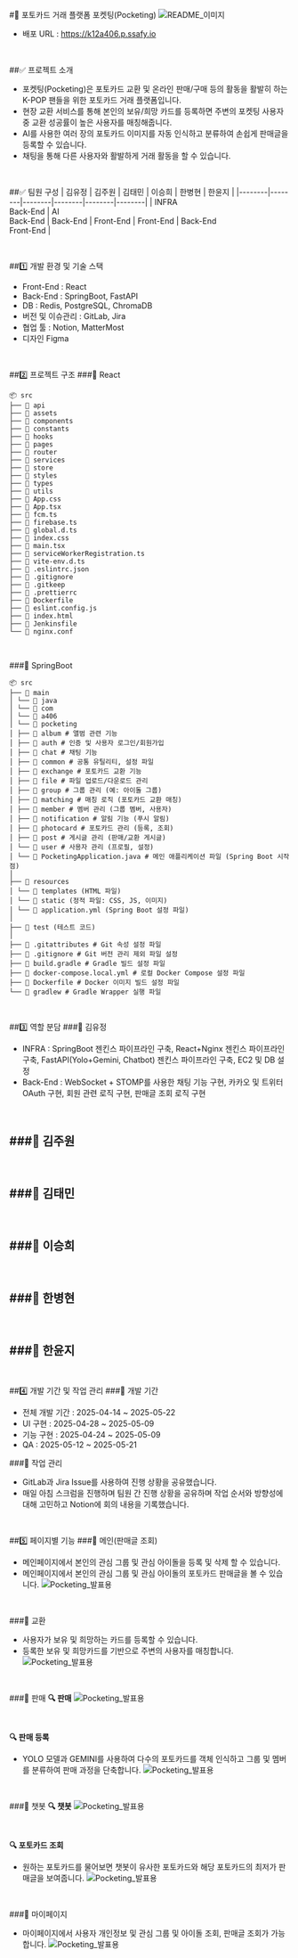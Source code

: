 #📌 포토카드 거래 플랫폼 포켓팅(Pocketing)
![README_이미지](/uploads/8a489b8d0345763137a829f48bb790dc/README_이미지.png)

- 배포 URL : https://k12a406.p.ssafy.io

<br>

##✅ 프로젝트 소개
- 포켓팅(Pocketing)은 포토카드 교환 및 온라인 판매/구매 등의 활동을 활발히 하는 K-POP 팬들을 위한 포토카드 거래 플랫폼입니다.
- 현장 교환 서비스를 통해 본인의 보유/희망 카드를 등록하면 주변의 포켓팅 사용자 중 교환 성공률이 높은 사용자를 매칭해줍니다.
- AI를 사용한 여러 장의 포토카드 이미지를 자동 인식하고 분류하여 손쉽게 판매글을 등록할 수 있습니다.
- 채팅을 통해 다른 사용자와 활발하게 거래 활동을 할 수 있습니다.

<br>

##✅ 팀원 구성
| 김유정 | 김주원 | 김태민 | 이승희 | 한병현 | 한윤지 |
|--------|--------|--------|--------|--------|--------|
| INFRA <br> Back-End | AI <br> Back-End | Back-End | Front-End | Front-End | Back-End <br> Front-End |


<br>

##1️⃣ 개발 환경 및 기술 스택
- Front-End : React
- Back-End : SpringBoot, FastAPI
- DB : Redis, PostgreSQL, ChromaDB
- 버전 및 이슈관리 : GitLab, Jira
- 협업 툴 : Notion, MatterMost
- 디자인 Figma

<br>

##2️⃣ 프로젝트 구조
###🌟 React
```
📦 src
├── 📁 api
├── 📁 assets
├── 📁 components
├── 📁 constants
├── 📁 hooks
├── 📁 pages
├── 📁 router
├── 📁 services
├── 📁 store
├── 📁 styles
├── 📁 types
├── 📁 utils
├── 📄 App.css
├── 📄 App.tsx
├── 📄 fcm.ts
├── 📄 firebase.ts
├── 📄 global.d.ts
├── 📄 index.css
├── 📄 main.tsx
├── 📄 serviceWorkerRegistration.ts
├── 📄 vite-env.d.ts
├── 📄 .eslintrc.json
├── 📄 .gitignore
├── 📄 .gitkeep
├── 📄 .prettierrc
├── 📄 Dockerfile
├── 📄 eslint.config.js
├── 📄 index.html
├── 📄 Jenkinsfile
└── 📄 nginx.conf
```

<br>

###🌟 SpringBoot
```
📦 src
├── 📁 main
│ └── 📁 java
│ └── 📁 com
│ └── 📁 a406
│ └── 📁 pocketing
│ ├── 📁 album # 앨범 관련 기능
│ ├── 📁 auth # 인증 및 사용자 로그인/회원가입
│ ├── 📁 chat # 채팅 기능
│ ├── 📁 common # 공통 유틸리티, 설정 파일
│ ├── 📁 exchange # 포토카드 교환 기능
│ ├── 📁 file # 파일 업로드/다운로드 관리
│ ├── 📁 group # 그룹 관리 (예: 아이돌 그룹)
│ ├── 📁 matching # 매칭 로직 (포토카드 교환 매칭)
│ ├── 📁 member # 멤버 관리 (그룹 멤버, 사용자)
│ ├── 📁 notification # 알림 기능 (푸시 알림)
│ ├── 📁 photocard # 포토카드 관리 (등록, 조회)
│ ├── 📁 post # 게시글 관리 (판매/교환 게시글)
│ └── 📁 user # 사용자 관리 (프로필, 설정)
│ └── 📄 PocketingApplication.java # 메인 애플리케이션 파일 (Spring Boot 시작점)
│
├── 📁 resources
│ └── 📁 templates (HTML 파일)
│ └── 📁 static (정적 파일: CSS, JS, 이미지)
│ └── 📄 application.yml (Spring Boot 설정 파일)
│
├── 📁 test (테스트 코드)
│
├── 📄 .gitattributes # Git 속성 설정 파일
├── 📄 .gitignore # Git 버전 관리 제외 파일 설정
├── 📄 build.gradle # Gradle 빌드 설정 파일
├── 📄 docker-compose.local.yml # 로컬 Docker Compose 설정 파일
├── 📄 Dockerfile # Docker 이미지 빌드 설정 파일
└── 📄 gradlew # Gradle Wrapper 실행 파일
```

<br>

##3️⃣ 역할 분담
###🌟 김유정
- INFRA : SpringBoot 젠킨스 파이프라인 구축, React+Nginx 젠킨스 파이프라인 구축, FastAPI(Yolo+Gemini, Chatbot) 젠킨스 파이프라인 구축, EC2 및 DB 설정
- Back-End : WebSocket + STOMP를 사용한 채팅 기능 구현, 카카오 및 트위터 OAuth 구현, 회원 관련 로직 구현, 판매글 조회 로직 구현
<br>

###🌟 김주원
-
<br>

###🌟 김태민
-
<br>

###🌟 이승희
-
<br>

###🌟 한병현
-
<br>

###🌟 한윤지
-
<br>

##4️⃣ 개발 기간 및 작업 관리
###🌟 개발 기간
- 전체 개발 기간 : 2025-04-14 ~ 2025-05-22
- UI 구현 : 2025-04-28 ~ 2025-05-09
- 기능 구현 : 2025-04-24 ~ 2025-05-09
- QA : 2025-05-12 ~ 2025-05-21

###🌟 작업 관리
- GitLab과 Jira Issue를 사용하여 진행 상황을 공유했습니다.
- 매일 아침 스크럼을 진행하며 팀원 간 진행 상황을 공유하며 작업 순서와 방향성에 대해 고민하고 Notion에 회의 내용을 기록했습니다.

<br>

##5️⃣ 페이지별 기능
###🌟 메인(판매글 조회)
- 메인페이지에서 본인의 관심 그룹 및 관심 아이돌을 등록 및 삭제 할 수 있습니다.
- 메인페이지에서 본인의 관심 그룹 및 관심 아이돌의 포토카드 판매글을 볼 수 있습니다.
![Pocketing_발표용](/uploads/4432f8842777858f86b133e3ccec7278/Pocketing_발표용.jpg)

<br>

###🌟 교환
- 사용자가 보유 및 희망하는 카드를 등록할 수 있습니다.
- 등록한 보유 및 희망카드를 기반으로 주변의 사용자를 매칭합니다.
![Pocketing_발표용](/uploads/9793755b1b2165a78deea0661c5ac287/Pocketing_발표용.jpg)

<br>

###🌟 판매
**🔍 판매**
![Pocketing_발표용](/uploads/a8f5b14f349d085aa522371c10a3b563/Pocketing_발표용.jpg)

<br>

**🔍 판매 등록**
- YOLO 모델과 GEMINI를 사용하여 다수의 포토카드를 객체 인식하고 그룹 및 멤버를 분류하여 판매 과정을 단축합니다.
![Pocketing_발표용](/uploads/179e4a7a292f797bc655ae7a6b15db4a/Pocketing_발표용.jpg)

<br>

###🌟 챗봇
**🔍 챗봇**
![Pocketing_발표용](/uploads/459a0776dd6f66925a74b89133e4e279/Pocketing_발표용.jpg)

<br>

**🔍 포토카드 조회**
- 원하는 포토카드를 물어보면 챗봇이 유사한 포토카드와 해당 포토카드의 최저가 판매글을 보여줍니다.
![Pocketing_발표용](/uploads/9044bf0a5d5142629bfdd659db6dedc2/Pocketing_발표용.jpg)

<br>

###🌟 마이페이지
- 마이페이지에서 사용자 개인정보 및 관심 그룹 및 아이돌 조회, 판매글 조회가 가능합니다.
![Pocketing_발표용](/uploads/459a0776dd6f66925a74b89133e4e279/Pocketing_발표용.jpg)

